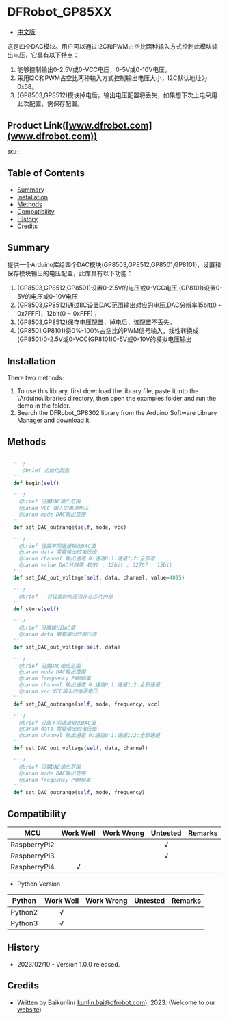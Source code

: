 # DFRobot_GP85XX

* [中文版](./README_CN.md)

这是四个DAC模块。用户可以通过I2C和PWM占空比两种输入方式控制此模块输出电压，它具有以下特点：
1. 能够控制输出0-2.5V或0-VCC电压，0-5V或0-10V电压。
2. 采用I2C和PWM占空比两种输入方式控制输出电压大小，I2C默认地址为0x58。 
3. (GP8503,GP8512)模块掉电后，输出电压配置将丢失，如果想下次上电采用此次配置，需保存配置。

## Product Link([www.dfrobot.com](www.dfrobot.com))

    SKU:

## Table of Contents

  - [Summary](#summary)
  - [Installation](#installation)
  - [Methods](#methods)
  - [Compatibility](#compatibility)
  - [History](#history)
  - [Credits](#credits)

## Summary

提供一个Arduino库给四个DAC模块(GP8503,GP8512,GP8501,GP8101)，设置和保存模块输出的电压配置，此库具有以下功能：
1. (GP8503,GP8512,GP8501)设置0-2.5V的电压或0-VCC电压,(GP8101)设置0-5V的电压或0-10V电压
2. (GP8503,GP8512)通过IIC设置DAC范围输出对应的电压,DAC分辨率15bit(0 ~ 0x7FFF)，12bit(0 ~ 0xFFF)；
3. (GP8503,GP8512)保存电压配置，掉电后，该配置不丢失。
4. (GP8501,GP8101)将0%-100%占空比的PWM信号输入，线性转换成(GP8501)0-2.5V或0-VCC(GP8101)0-5V或0-10V的模拟电压输出

## Installation

There two methods: 
1. To use this library, first download the library file, paste it into the \Arduino\libraries directory, then open the examples folder and run the demo in the folder.
2. Search the DFRobot_GP8302 library from the Arduino Software Library Manager and download it.

## Methods

```python
 
  '''!
     @brief 初始化函数
  '''
  def begin(self)

  '''!
    @brief 设置DAC输出范围
    @param VCC 输入的电源电压
    @param mode DAC输出范围
  '''
  def set_DAC_outrange(self, mode, vcc)

  '''!
    @brief 设置不同通道输出DAC值
    @param data 需要输出的电压值
    @param channel 输出通道 0:通道0;1:通道1;2:全部道
    @param value DAC分辨率 4096 : 12bit ; 32767 : 15bit
  '''
  def set_DAC_out_voltage(self, data, channel, value=4095)

  '''!
    @brief   将设置的电压保存在芯片内部
  '''
  def store(self)

  '''!
    @brief 设置输出DAC值
    @param data 需要输出的电压值
  '''
  def set_DAC_out_voltage(self, data)

  '''!
    @brief 设置DAC输出范围
    @param mode DAC输出范围
    @param frequency PWM频率
    @param channel 输出通道 0:通道0;1:通道1;2:全部通道
    @param vcc VCC输入的电源电压
  '''
  def set_DAC_outrange(self, mode, frequency, vcc)

  '''!
    @brief 设置不同通道输出DAC值
    @param data 需要输出的电压值
    @param channel 输出通道 0:通道0;1:通道1;2:全部通道
  '''
  def set_DAC_out_voltage(self, data, channel)

  '''!
    @brief 设置DAC输出范围
    @param mode DAC输出范围
    @param frequency PWM频率
  '''
  def set_DAC_outrange(self, mode, frequency)

```

## Compatibility

| MCU         | Work Well | Work Wrong | Untested | Remarks |
| ------------ | :--: | :----: | :----: | :--: |
| RaspberryPi2 |      |        |   √    |      |
| RaspberryPi3 |      |        |   √    |      |
| RaspberryPi4 |  √   |        |        |      |

* Python Version

| Python  | Work Well | Work Wrong | Untested | Remarks |
| ------- | :--: | :----: | :----: | ---- |
| Python2 |  √   |        |        |      |
| Python3 |  √   |        |        |      |

## History

- 2023/02/10 - Version 1.0.0 released.

## Credits

- Written by   Baikunlin( kunlin.bai@dfrobot.com), 2023. (Welcome to our [website](https://www.dfrobot.com/))